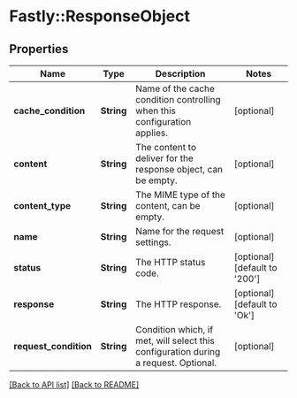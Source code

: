 # Fastly::ResponseObject

## Properties

| Name | Type | Description | Notes |
| ---- | ---- | ----------- | ----- |
| **cache_condition** | **String** | Name of the cache condition controlling when this configuration applies. | [optional] |
| **content** | **String** | The content to deliver for the response object, can be empty. | [optional] |
| **content_type** | **String** | The MIME type of the content, can be empty. | [optional] |
| **name** | **String** | Name for the request settings. | [optional] |
| **status** | **String** | The HTTP status code. | [optional][default to &#39;200&#39;] |
| **response** | **String** | The HTTP response. | [optional][default to &#39;Ok&#39;] |
| **request_condition** | **String** | Condition which, if met, will select this configuration during a request. Optional. | [optional] |

[[Back to API list]](../../README.md#endpoints) [[Back to README]](../../README.md)

